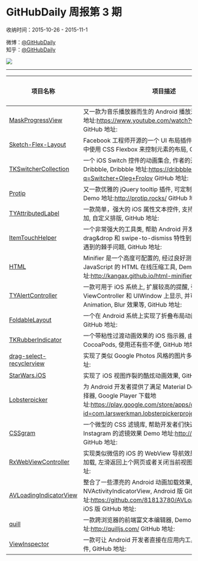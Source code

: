 # GitHubDaily 周报第 3 期

收纳时间：2015-10-26 - 2015-11-1

微博：[@GitHubDaily](https://weibo.com/GitHubDaily)    
知乎：[@GitHubDaily](https://www.zhihu.com/people/githubdaily)

![](https://raw.githubusercontent.com/GitHubDaily/GitHubDaily/master/assets/weixin.png)

---

项目名称 | 项目描述 | 示例图 | 微博
--- | --- | --- | ---
[MaskProgressView](status.github_url) | 又一款为音乐播放器而生的 Android 播放进度视图, YouTube 地址:https://www.youtube.com/watch?v=9ysT9VmaNXU GitHub 地址: | ![](http://ww2.sinaimg.cn/large/006fiYtfgw1exlkd98ybhj30rs0orgpp.jpg) | [![](https://raw.githubusercontent.com/GitHubDaily/GitHubDaily/master/assets/sina_logo.png)](https://weibo.com/5722964389/D1T86DXAt)
[Sketch-Flex-Layout](status.github_url) |  Facebook 工程师开源的一个 UI 布局插件, 允许你在 Sketch 中使用 CSS Flexbox 来控制元素的布局, GitHub 地址: | ![](http://ww1.sinaimg.cn/large/006fiYtfgw1exlkkvjr0kj31io0fygoa.jpg) | [![](https://raw.githubusercontent.com/GitHubDaily/GitHubDaily/master/assets/sina_logo.png)](https://weibo.com/5722964389/D1QLoxsMP)
[TKSwitcherCollection](status.github_url) | 一个 iOS Switch 控件的动画集合, 作者的开发灵感来自于 Dribbble, Dribbble 地址:https://dribbble.com/search?q=Switcher+Oleg+Frolov GitHub 地址: | ![](http://ww3.sinaimg.cn/large/006fiYtfgw1exkjun4764g308d0f5q4d.gif) | [![](https://raw.githubusercontent.com/GitHubDaily/GitHubDaily/master/assets/sina_logo.png)](https://weibo.com/5722964389/D1NZSFcsv)
[Protip](status.github_url) | 又一款优雅的 jQuery tooltip 插件, 可定制度高, 使用简单, Demo 地址:http://protip.rocks/ GitHub 地址: | ![](http://ww1.sinaimg.cn/large/006fiYtfgw1exkj76uy5ej31740s4aha.jpg) | [![](https://raw.githubusercontent.com/GitHubDaily/GitHubDaily/master/assets/sina_logo.png)](https://weibo.com/5722964389/D1IiUwQlo)
[TYAttributedLabel](status.github_url) | 一款简单，强大的 iOS 属性文本控件, 支持图文混排, 链接添加, 自定义排版, GitHub 地址: | ![](http://ww3.sinaimg.cn/large/006fiYtfgw1exk89oi4p4g308w0g2b29.gif) | [![](https://raw.githubusercontent.com/GitHubDaily/GitHubDaily/master/assets/sina_logo.png)](https://weibo.com/5722964389/D1FRc9sWh)
[ItemTouchHelper](status.github_url) | 一个非常强大的工具类, 帮助 Android 开发者处理在使用 drag&drop 和 swipe-to-dismiss 特性到 RecyclerView 时会遇到的棘手问题, GitHub 地址: | ![](http://ww4.sinaimg.cn/large/006fiYtfgw1exh3c7pevsg30xc0dw1cn.gif) | [![](https://raw.githubusercontent.com/GitHubDaily/GitHubDaily/master/assets/sina_logo.png)](https://weibo.com/5722964389/D1Ahwp6Vf)
[HTML](status.github_url) | Minifier 是一个高度可配置的, 经过良好测试的, 基于 JavaScript 的 HTML 在线压缩工具, Demo 地址:http://kangax.github.io/html-minifier/ GitHub 地址: | ![](http://ww3.sinaimg.cn/large/006fiYtfgw1exh2ut5m7yj31kw113k6l.jpg) | [![](https://raw.githubusercontent.com/GitHubDaily/GitHubDaily/master/assets/sina_logo.png)](https://weibo.com/5722964389/D1xIpn7hg)
[TYAlertController](status.github_url) | 一款可用于 iOS 系统上, 扩展较高的提醒, 弹出视图, 支持在 ViewController 和 UIWindow 上显示, 并可自定义 View 和 Animation, Blur 效果等, GitHub 地址: | ![](http://ww1.sinaimg.cn/large/006fiYtfgw1exh2dleexgg308w0dchb8.gif) | [![](https://raw.githubusercontent.com/GitHubDaily/GitHubDaily/master/assets/sina_logo.png)](https://weibo.com/5722964389/D1uXVC6la)
[FoldableLayout](status.github_url) | 一个在 Android 系统上实现了折叠布局动画效果的 Demo, GitHub 地址: | ![](http://ww1.sinaimg.cn/large/006fiYtfgw1exh352wnl7g305k0a0x6q.gif) | [![](https://raw.githubusercontent.com/GitHubDaily/GitHubDaily/master/assets/sina_logo.png)](https://weibo.com/5722964389/D1qQCpign)
[TKRubberIndicator](status.github_url) | 一个带粘性过渡动画效果的 iOS 指示器, 由于目前尚未集成 CocoaPods, 使用还有些不便, GitHub 地址: | ![](http://ww3.sinaimg.cn/large/006fiYtfgw1exh29oskt6g308e0f6dhm.gif) | [![](https://raw.githubusercontent.com/GitHubDaily/GitHubDaily/master/assets/sina_logo.png)](https://weibo.com/5722964389/D1lxr4qW4)
[drag-select-recyclerview](status.github_url) | 实现了类似 Google Photos 风格的图片多选效果 GitHub 地址: | ![](http://ww2.sinaimg.cn/large/006fiYtfgw1exeq5q3b16g30600aoajf.gif) | [![](https://raw.githubusercontent.com/GitHubDaily/GitHubDaily/master/assets/sina_logo.png)](https://weibo.com/5722964389/D1hq7xwk8)
[StarWars.iOS](status.github_url) | 实现了 iOS 视图炸裂的酷炫动画效果, GitHub 地址: | ![](http://ww3.sinaimg.cn/large/006fiYtfgw1exepwmdrd9g30m80gob2e.gif) | [![](https://raw.githubusercontent.com/GitHubDaily/GitHubDaily/master/assets/sina_logo.png)](https://weibo.com/5722964389/D1eRP8BJl)
[Lobsterpicker](status.github_url) | 为 Android 开发者提供了满足 Material Design 风格的颜色选择器, Google Player 下载地址:https://play.google.com/store/apps/details?id=com.larswerkman.lobsterpickerproject GitHub 地址: | ![](http://ww4.sinaimg.cn/large/006fiYtfgw1exeps99cioj30a00c73yu.jpg) | [![](https://raw.githubusercontent.com/GitHubDaily/GitHubDaily/master/assets/sina_logo.png)](https://weibo.com/5722964389/D1cvHlrSQ)
[CSSgram](status.github_url) | 一个微型的 CSS 滤镜库, 帮助开发者们快速创建类似 Instagram 的滤镜效果 Demo 地址:http://una.im/CSSgram/ GitHub 地址: | ![](http://ww1.sinaimg.cn/large/006fiYtfgw1exepgofs6ej31kw3a1qv5.jpg) | [![](https://raw.githubusercontent.com/GitHubDaily/GitHubDaily/master/assets/sina_logo.png)](https://weibo.com/5722964389/D17Ns18tf)
[RxWebViewController](status.github_url) | 实现类似微信的 iOS 的 WebView 导航效果, 包括显示进度条加载, 左滑返回上个网页或者关闭当前视图的功能 GitHub 地址: | ![](http://ww2.sinaimg.cn/large/006fiYtfgw1exeplgsvptg30a20hnhdz.gif) | [![](https://raw.githubusercontent.com/GitHubDaily/GitHubDaily/master/assets/sina_logo.png)](https://weibo.com/5722964389/D152YgkRS)
[AVLoadingIndicatorView](status.github_url) | 整合了一些漂亮的 Android 动画加载效果, iOS 版本的叫 NVActivityIndicatorView, Android 版 GitHub 地址:https://github.com/81813780/AVLoadingIndicatorView iOS 版 GitHub 地址: | ![](http://ww2.sinaimg.cn/large/006fiYtfgw1exeop5qq55g30bt0kahdt.gif) | [![](https://raw.githubusercontent.com/GitHubDaily/GitHubDaily/master/assets/sina_logo.png)](https://weibo.com/5722964389/D12VRzi2q)
[quill](status.github_url) | 一款跨浏览器的前端富文本编辑器, Demo 地址:http://quilljs.com/ GitHub 地址: | ![](http://ww4.sinaimg.cn/large/006fiYtfgw1exeokeapqsj31kw113wl6.jpg) | [![](https://raw.githubusercontent.com/GitHubDaily/GitHubDaily/master/assets/sina_logo.png)](https://weibo.com/5722964389/DYxUvsNF)
[ViewInspector](status.github_url) | 一款可让 Android 开发者直接在应用内工具栏调试视图的插件, GitHub 地址: | ![](http://ww2.sinaimg.cn/large/006fiYtfgw1exeog31bsbg308w0dsb2a.gif) | [![](https://raw.githubusercontent.com/GitHubDaily/GitHubDaily/master/assets/sina_logo.png)](https://weibo.com/5722964389/DWyPrVqr)
